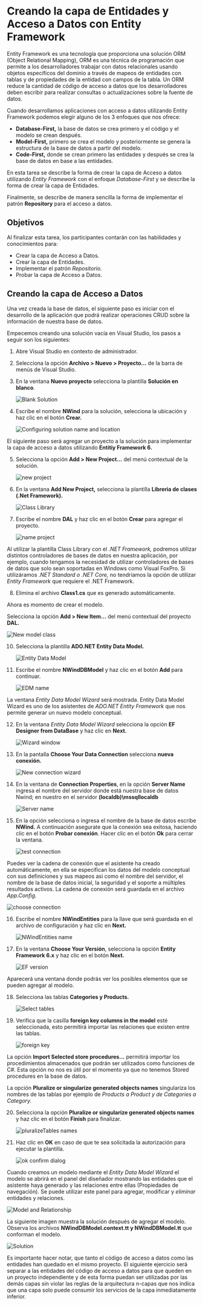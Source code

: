 # Creando la capa de Entidades y Acceso a Datos con Entity Framework

Entity Framework es una tecnología que proporciona una solución ORM (Object Relational Mapping), 
ORM es una técnica de programación que permite a los desarrolladores trabajar con datos relacionales 
usando objetos específicos del dominio a través de mapeos de entidades con tablas y de propiedades 
de la entidad con campos de la tabla. Un ORM reduce la cantidad de código de acceso a datos que los 
desarrolladores deben escribir para realizar consultas o actualizaciones sobre la fuente de datos.

Cuando desarrollamos aplicaciones con acceso a datos utilizando Entity Framework podemos elegir 
alguno de los 3 enfoques que nos ofrece:

* **Database-First,** la base de datos se crea primero y el código y el modelo se crean después.
* **Model-First,** primero se crea el modelo y posteriormente se genera la estructura de la base de datos a partir del modelo.
* **Code-First,** donde se crean primero las entidades y después se crea la base de datos en base a las entidades.

En esta tarea se describe la forma de crear la capa de Acceso a datos utilizando *Entity Framework*
con el enfoque *Database-First* y se describe la forma de crear la capa de Entidades.

Finalmente, se describe de manera sencilla la forma de implementar el patrón **Repository** para el 
acceso a datos.

## Objetivos

Al finalizar esta tarea, los participantes contarán con las habilidades y conocimientos para:

* Crear la capa de Acceso a Datos.
* Crear la capa de Entidades.
* Implementar el patrón *Repositorio.*
* Probar la capa de Acceso a Datos.

## Creando la capa de Acceso a Datos

Una vez creada la base de datos, el siguiente paso es iniciar con el desarrollo de la aplicación que podrá 
realizar operaciones CRUD sobre la información de nuestra base de datos.

Empecemos creando una solución vacía en Visual Studio, los pasos a seguir son los siguientes:

1. Abre Visual Studio en contexto de administrador.
2. Selecciona la opción **Archivo > Nuevo > Proyecto…** de la barra de menús de Visual Studio.
3. En la ventana **Nuevo proyecto** selecciona la plantilla **Solución en blanco**.

   ![Blank Solution](https://user-images.githubusercontent.com/45072377/143649055-e0e4e2f3-706f-46ff-81b8-aca37c409fd8.png)
   
4. Escribe el nombre **NWind** para la solución, selecciona la ubicación y haz clic en el botón **Crear.**

   ![Configuring solution name and location](https://user-images.githubusercontent.com/45072377/143650840-4c3fff0e-a0c3-4988-84e8-941f8b88fa08.png)
   
El siguiente paso será agregar un proyecto a la solución para implementar la capa de acceso a datos utilizando **Entitiy Framework 6.**

5. Selecciona la opción **Add > New Project…** del menú contextual de la solución.

   ![new project](https://user-images.githubusercontent.com/45072377/143655342-59140211-5d5a-4f08-9f37-29e2d191e5ac.png)
   
6. En la ventana **Add New Project,** selecciona la plantilla **Libreria de clases (.Net Framework).**

   ![Class Library](https://user-images.githubusercontent.com/45072377/143655621-684533c2-e5a5-4ed2-84f1-0d9af9cdc3a3.png)
   
7. Escribe el nombre **DAL** y haz clic en el botón **Crear** para agregar el proyecto.

   ![name project](https://user-images.githubusercontent.com/45072377/143655775-6ba64405-febc-405c-81f9-ad5b5c165dab.png)
   
Al utilizar la plantilla Class Library con el *.NET Framework,* podremos utilizar distintos 
controladores de bases de datos en nuestra aplicación, por ejemplo, cuando tengamos la 
necesidad de utilizar controladores de bases de datos que solo sean soportadas en Windows 
como Visual FoxPro. Si utilizáramos *.NET Standard o .NET Core,* no tendríamos la opción de 
utilizar *Entity Framework* que requiere el .NET Framework.

8. Elimina el archivo **Class1.cs** que es generado automáticamente.

Ahora es momento de crear el modelo.

Selecciona la opción **Add > New Item…** del menú contextual del proyecto **DAL.**

![New model class](https://user-images.githubusercontent.com/45072377/143655997-b51f1c19-8117-4bbb-aa65-0a2b5ee3c0ee.png)

10. Selecciona la plantilla **ADO.NET Entity Data Model.**

    ![Entity Data Model](https://user-images.githubusercontent.com/45072377/143656055-cb5be09b-a298-4d9c-b777-fa3aa8450394.png)

11. Escribe el nombre **NWindDBModel** y haz clic en el botón **Add** para continuar.

    ![EDM name](https://user-images.githubusercontent.com/45072377/143656146-d2bfefaa-c48b-4902-8db4-34308b9ad38f.png)
    
La ventana *Entity Data Model Wizard* será mostrada. Entity Data Model Wizard es uno de los asistentes 
de *ADO.NET Entity Framework* que nos permite generar un nuevo modelo conceptual.

12. En la ventana *Entity Data Model Wizard* selecciona la opción **EF Designer from DataBase** y haz clic en **Next.**
    
    ![Wizard window](https://user-images.githubusercontent.com/45072377/143656271-f74f14cf-3ff5-46d8-9b37-33596f8a2a75.png)
    
13. En la pantalla **Choose Your Data Connection** selecciona **nueva conexión.**

    ![New connection wizard](https://user-images.githubusercontent.com/45072377/143656526-b5c78aaa-34bf-436c-a274-2f12aa4e7170.png)
    
14. En la ventana de **Connection Properties**, en la opción **Server Name** ingresa el nombre del servidor donde está nuestra base de datos Nwind; en nuestro
    en el servidor **(localdb)\mssqllocaldb**
    
    ![Server name](https://user-images.githubusercontent.com/45072377/143656675-27cbb5c7-e69e-44ac-a6f6-9bd75460cf8f.png)
    
15. En la opción selecciona o ingresa el nombre de la base de datos escribe **NWind.** A continuación asegurate que la conexión sea exitosa, haciendo clic en el 
    botón **Probar conexión**. Hacer clic en el botón **Ok** para cerrar la ventana.
    
    ![test connection](https://user-images.githubusercontent.com/45072377/143656811-62a3d4f0-4dca-4688-ba0a-faa4f7237913.png)
    
Puedes ver la cadena de conexión que el asistente ha creado automáticamente, en ella se 
especifican los datos del modelo conceptual con sus definiciones y sus mapeos asi como el 
nombre del servidor, el nombre de la base de datos inicial, la seguridad y el soporte a múltiples 
resultados activos. La cadena de conexión será guardada en el archivo *App.Config.*

![choose connection](https://user-images.githubusercontent.com/45072377/143656947-3db78544-4225-47ec-906d-6f94e110a7ce.png)

16. Escribe el nombre **NWindEntities** para la llave que será guardada en el archivo de 
    configuración y haz clic en **Next.**
    
    ![NWindEntities name](https://user-images.githubusercontent.com/45072377/143657028-c09461ea-fa02-4b96-8e49-a9751ec2c1a9.png)
    
17. En la ventana **Choose Your Versión**, selecciona la opción **Entity Framework 6.x** y haz clic en el 
    botón **Next.**
    
    ![EF version](https://user-images.githubusercontent.com/45072377/143657093-ab5b519f-0ac7-450e-abda-e5b37ded001d.png)
    
Aparecerá una ventana donde podrás ver los posibles elementos que se pueden agregar al modelo.

18. Selecciona las tablas **Categories y Products.**

    ![Select tables](https://user-images.githubusercontent.com/45072377/143657198-c350457b-dca8-45d5-9454-d33201db4b9a.png)
    
19. Verifica que la casilla **foreign key columns in the model** esté seleccionada, esto permitirá importar las relaciones que existen entre las tablas.

    ![foreign key](https://user-images.githubusercontent.com/45072377/143657351-b6c90dfd-2480-47c4-b3ac-a03033597b15.png)
    
La opción **Import Selected store procedures…** permitirá importar los procedimientos 
almacenados que podrán ser utilizados como funciones de C#. Esta opción no nos es útil por 
el momento ya que no tenemos Stored procedures en la base de datos.

La opción **Pluralize or singularize generated objects names** singulariza los nombres de las 
tablas por ejemplo de *Products a Product y de Categories a Category.*

20. Selecciona la opción **Pluralize or singularize generated objects names** y haz clic en el botón **Finish** para finalizar.

    ![pluralizeTables names](https://user-images.githubusercontent.com/45072377/143657477-82977fab-3a42-487a-ab38-1b1d48788449.png)
    
21. Haz clic en **OK** en caso de que te sea solicitada la autorización para ejecutar la plantilla.    

    ![ok confirm dialog](https://user-images.githubusercontent.com/45072377/143657573-babc4e54-93a8-4cc4-9153-593298826303.png)
    
Cuando creamos un modelo mediante el *Entity Data Model Wizard* el modelo se abrirá en el 
panel del diseñador mostrando las entidades que el asistente haya generado y las relaciones 
entre ellas (Propiedades de navegación). Se puede utilizar este panel para agregar, modificar 
y *eliminar* entidades y relaciones.

![Model and Relationship](https://user-images.githubusercontent.com/45072377/143660975-8cc8e97e-5000-4a17-9ccf-b4c3de20cd5e.png)

La siguiente imagen muestra la solución después de agregar el modelo. Observa los archivos 
**NWindDBModel.context.tt y NWindDBModel.tt** que conforman el modelo.

![Solution](https://user-images.githubusercontent.com/45072377/143661048-3bbe8119-dc34-43c2-90c3-e0d46e804b44.png)

Es importante hacer notar, que tanto el código de acceso a datos como las entidades han quedado 
en el mismo proyecto. El siguiente ejercicio será separar a las entidades del código de acceso a 
datos para que queden en un proyecto independiente y de esta forma puedan ser utilizadas por 
las demás capas sin violar las reglas de la arquitectura n-capas que nos indica que una capa solo 
puede consumir los servicios de la capa inmediatamente inferior.






   


    

    





    




   

   
  



   





